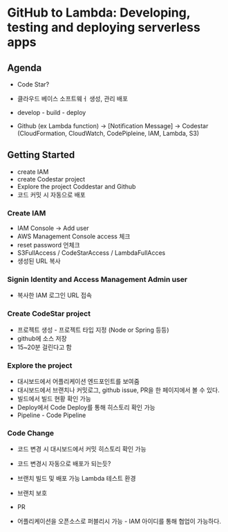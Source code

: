 # GitHub to Lambda: Developing, testing and deploying serverless apps

## Agenda
- Code Star?
- 클라우드 베이스 소프트웨ㅓ 생성, 관리 배포
- develop - build - deploy

- Github (ex Lambda function) -> [Notification Message] -> Codestar (CloudFormation, CloudWatch, CodePipleine, IAM, Lambda, S3)

## Getting Started
- create IAM
- create Codestar project
- Explore the project Coddestar and Github
- 코드 커밋 시 자동으로 배포

### Create IAM
- IAM Console -> Add user
- AWS Management Console access 체크
- reset password 언체크
- S3FullAccess / CodeStarAccess / LambdaFullAcces
- 생성된 URL 복사

### Signin Identity and Access Management Admin user
- 복사한 IAM 로그인 URL 접속

### Create CodeStar project
- 프로젝트 생성 - 프로젝트 타입 지정 (Node or Spring 등등)
- github에 소스 저장
- 15~20분 걸린다고 함

### Explore the project
- 대시보드에서 어플리케이션 엔드포인트를 보여줌
- 대시보드에서 브랜치나 커밋로그, github issue, PR을 한 페이지에서 볼 수 있다.
- 빌드에서 빌드 현황 확인 가능
- Deploy에서 Code Deploy를 통해 히스토리 확인 가능
- Pipeline - Code Pipeline

### Code Change
- 코드 변경 시 대시보드에서 커밋 히스토리 확인 가능
- 코드 변경시 자동으로 배포가 되는듯?

- 브랜치 빌드 및 배포 가능 Lambda 테스트 환경
- 브랜치 보호
- PR
- 어플리케이션을 오픈소스로 퍼블리시 가능 - IAM 아이디를 통해 협업이 가능하다.
